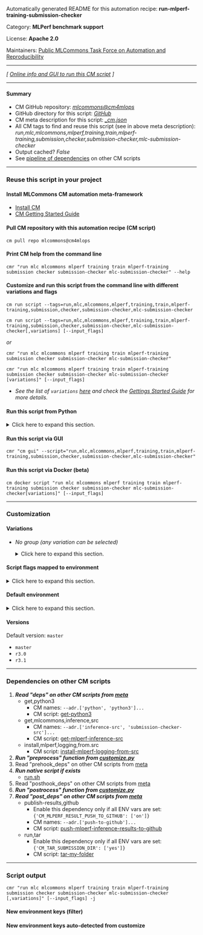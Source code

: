 Automatically generated README for this automation recipe: **run-mlperf-training-submission-checker**

Category: **MLPerf benchmark support**

License: **Apache 2.0**

Maintainers: [Public MLCommons Task Force on Automation and Reproducibility](https://github.com/mlcommons/ck/blob/master/docs/taskforce.md)

---
*[ [Online info and GUI to run this CM script](https://access.cknowledge.org/playground/?action=scripts&name=run-mlperf-training-submission-checker,cb5cb60ac9a74d09) ]*

---
#### Summary

* CM GitHub repository: *[mlcommons@cm4mlops](https://github.com/mlcommons/cm4mlops/tree/dev)*
* GitHub directory for this script: *[GitHub](https://github.com/mlcommons/cm4mlops/tree/dev/script/run-mlperf-training-submission-checker)*
* CM meta description for this script: *[_cm.json](_cm.json)*
* All CM tags to find and reuse this script (see in above meta description): *run,mlc,mlcommons,mlperf,training,train,mlperf-training,submission,checker,submission-checker,mlc-submission-checker*
* Output cached? *False*
* See [pipeline of dependencies](#dependencies-on-other-cm-scripts) on other CM scripts


---
### Reuse this script in your project

#### Install MLCommons CM automation meta-framework

* [Install CM](https://access.cknowledge.org/playground/?action=install)
* [CM Getting Started Guide](https://github.com/mlcommons/ck/blob/master/docs/getting-started.md)

#### Pull CM repository with this automation recipe (CM script)

```cm pull repo mlcommons@cm4mlops```

#### Print CM help from the command line

````cmr "run mlc mlcommons mlperf training train mlperf-training submission checker submission-checker mlc-submission-checker" --help````

#### Customize and run this script from the command line with different variations and flags

`cm run script --tags=run,mlc,mlcommons,mlperf,training,train,mlperf-training,submission,checker,submission-checker,mlc-submission-checker`

`cm run script --tags=run,mlc,mlcommons,mlperf,training,train,mlperf-training,submission,checker,submission-checker,mlc-submission-checker[,variations] [--input_flags]`

*or*

`cmr "run mlc mlcommons mlperf training train mlperf-training submission checker submission-checker mlc-submission-checker"`

`cmr "run mlc mlcommons mlperf training train mlperf-training submission checker submission-checker mlc-submission-checker [variations]" [--input_flags]`


* *See the list of `variations` [here](#variations) and check the [Gettings Started Guide](https://github.com/mlcommons/ck/blob/dev/docs/getting-started.md) for more details.*

#### Run this script from Python

<details>
<summary>Click here to expand this section.</summary>

```python

import cmind

r = cmind.access({'action':'run'
                  'automation':'script',
                  'tags':'run,mlc,mlcommons,mlperf,training,train,mlperf-training,submission,checker,submission-checker,mlc-submission-checker'
                  'out':'con',
                  ...
                  (other input keys for this script)
                  ...
                 })

if r['return']>0:
    print (r['error'])

```

</details>


#### Run this script via GUI

```cmr "cm gui" --script="run,mlc,mlcommons,mlperf,training,train,mlperf-training,submission,checker,submission-checker,mlc-submission-checker"```

#### Run this script via Docker (beta)

`cm docker script "run mlc mlcommons mlperf training train mlperf-training submission checker submission-checker mlc-submission-checker[variations]" [--input_flags]`

___
### Customization


#### Variations

  * *No group (any variation can be selected)*
    <details>
    <summary>Click here to expand this section.</summary>

    * `_short-run`
      - Environment variables:
        - *CM_MLPERF_SHORT_RUN*: `yes`
      - Workflow:

    </details>


#### Script flags mapped to environment
<details>
<summary>Click here to expand this section.</summary>

* `--extra_args=value`  &rarr;  `CM_MLPERF_SUBMISSION_CHECKER_EXTRA_ARGS=value`
* `--input=value`  &rarr;  `CM_MLPERF_SUBMISSION_DIR=value`
* `--power=value`  &rarr;  `CM_MLPERF_POWER=value`
* `--push_to_github=value`  &rarr;  `CM_MLPERF_RESULT_PUSH_TO_GITHUB=value`
* `--skip_compliance=value`  &rarr;  `CM_MLPERF_SKIP_COMPLIANCE=value`
* `--skip_power_check=value`  &rarr;  `CM_MLPERF_SKIP_POWER_CHECK=value`
* `--src_version=value`  &rarr;  `CM_MLPERF_SUBMISSION_CHECKER_VERSION=value`
* `--submission_dir=value`  &rarr;  `CM_MLPERF_SUBMISSION_DIR=value`
* `--submitter=value`  &rarr;  `CM_MLPERF_SUBMITTER=value`
* `--tar=value`  &rarr;  `CM_TAR_SUBMISSION_DIR=value`

**Above CLI flags can be used in the Python CM API as follows:**

```python
r=cm.access({... , "extra_args":...}
```

</details>

#### Default environment

<details>
<summary>Click here to expand this section.</summary>

These keys can be updated via `--env.KEY=VALUE` or `env` dictionary in `@input.json` or using script flags.

* CM_MLPERF_SHORT_RUN: `no`

</details>

#### Versions
Default version: `master`

* `master`
* `r3.0`
* `r3.1`
___
### Dependencies on other CM scripts


  1. ***Read "deps" on other CM scripts from [meta](https://github.com/mlcommons/cm4mlops/tree/dev/script/run-mlperf-training-submission-checker/_cm.json)***
     * get,python3
       * CM names: `--adr.['python', 'python3']...`
       - CM script: [get-python3](https://github.com/mlcommons/cm4mlops/tree/master/script/get-python3)
     * get,mlcommons,inference,src
       * CM names: `--adr.['inference-src', 'submission-checker-src']...`
       - CM script: [get-mlperf-inference-src](https://github.com/mlcommons/cm4mlops/tree/master/script/get-mlperf-inference-src)
     * install,mlperf,logging,from.src
       - CM script: [install-mlperf-logging-from-src](https://github.com/mlcommons/cm4mlops/tree/master/script/install-mlperf-logging-from-src)
  1. ***Run "preprocess" function from [customize.py](https://github.com/mlcommons/cm4mlops/tree/dev/script/run-mlperf-training-submission-checker/customize.py)***
  1. Read "prehook_deps" on other CM scripts from [meta](https://github.com/mlcommons/cm4mlops/tree/dev/script/run-mlperf-training-submission-checker/_cm.json)
  1. ***Run native script if exists***
     * [run.sh](https://github.com/mlcommons/cm4mlops/tree/dev/script/run-mlperf-training-submission-checker/run.sh)
  1. Read "posthook_deps" on other CM scripts from [meta](https://github.com/mlcommons/cm4mlops/tree/dev/script/run-mlperf-training-submission-checker/_cm.json)
  1. ***Run "postrocess" function from [customize.py](https://github.com/mlcommons/cm4mlops/tree/dev/script/run-mlperf-training-submission-checker/customize.py)***
  1. ***Read "post_deps" on other CM scripts from [meta](https://github.com/mlcommons/cm4mlops/tree/dev/script/run-mlperf-training-submission-checker/_cm.json)***
     * publish-results,github
       * Enable this dependency only if all ENV vars are set:<br>
`{'CM_MLPERF_RESULT_PUSH_TO_GITHUB': ['on']}`
       * CM names: `--adr.['push-to-github']...`
       - CM script: [push-mlperf-inference-results-to-github](https://github.com/mlcommons/cm4mlops/tree/master/script/push-mlperf-inference-results-to-github)
     * run,tar
       * Enable this dependency only if all ENV vars are set:<br>
`{'CM_TAR_SUBMISSION_DIR': ['yes']}`
       - CM script: [tar-my-folder](https://github.com/mlcommons/cm4mlops/tree/master/script/tar-my-folder)

___
### Script output
`cmr "run mlc mlcommons mlperf training train mlperf-training submission checker submission-checker mlc-submission-checker [,variations]" [--input_flags] -j`
#### New environment keys (filter)

#### New environment keys auto-detected from customize
